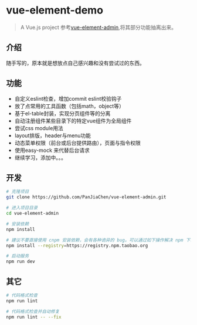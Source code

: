 # vue-element-demo

> A Vue.js project
> 参考[vue-element-admin](https://github.com/PanJiaChen/vue-element-admin),将其部分功能抽离出来。

## 介绍

随手写的，原本就是想放点自己感兴趣和没有尝试过的东西。

## 功能

- 自定义eslint检查，增加commit eslint校验钩子
- 放了点常用的工具函数（包括math，object等）
- 基于el-table封装，实现分页组件等的分离
- 自动注册组件某些目录下的特定vue组件为全局组件
- 尝试css module用法
- layout排版，header与menu功能
- 动态菜单权限（前台或后台提供路由），页面与指令权限
- 使用easy-mock 来代替后台请求
- 继续学习，添加中。。。

## 开发

```bash
# 克隆项目
git clone https://github.com/PanJiaChen/vue-element-admin.git

# 进入项目目录
cd vue-element-admin

# 安装依赖
npm install

# 建议不要直接使用 cnpm 安装依赖，会有各种诡异的 bug。可以通过如下操作解决 npm 下载速度慢的问题
npm install --registry=https://registry.npm.taobao.org

# 启动服务
npm run dev
```


## 其它

```bash
# 代码格式检查
npm run lint

# 代码格式检查并自动修复
npm run lint -- --fix
```


